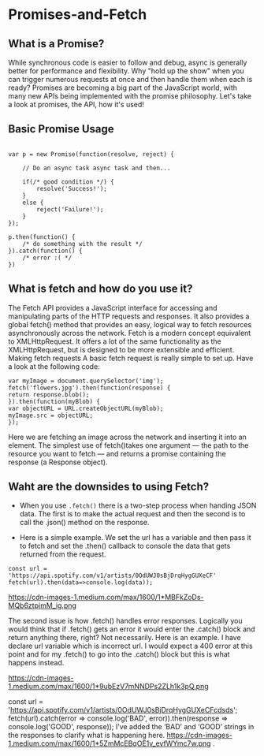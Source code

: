 # Promises-and-Fetch


## What is a Promise?

While synchronous code is easier to follow and debug, async is generally better for performance and flexibility. Why "hold up the show" when you can trigger numerous requests at once and then handle them when each is ready? Promises are becoming a big part of the JavaScript world, with many new APIs being implemented with the promise philosophy. Let's take a look at promises, the API, how it's used!

## Basic Promise Usage

```

var p = new Promise(function(resolve, reject) {

    // Do an async task async task and then...

    if(/* good condition */) {
        resolve('Success!');
    }
    else {
        reject('Failure!');
    }
});

p.then(function() {
    /* do something with the result */
}).catch(function() {
    /* error :( */
})

```


## What is fetch and how do you use it?

The Fetch API provides a JavaScript interface for accessing and manipulating parts of the HTTP requests and responses. It also provides a global fetch() method that provides an easy, logical way to fetch resources asynchronously across the network.
Fetch is a modern concept equivalent to XMLHttpRequest. It offers a lot of the same functionality as the XMLHttpRequest, but is designed to be more extensible and efficient.
Making fetch requests
A basic fetch request is really simple to set up. Have a look at the following code:

```
var myImage = document.querySelector('img');
fetch('flowers.jpg').then(function(response) {
return response.blob();
}).then(function(myBlob) {
var objectURL = URL.createObjectURL(myBlob);
myImage.src = objectURL;
});

```
Here we are fetching an image across the network and inserting it into an <img> element. The simplest use of fetch()takes one argument — the path to the resource you want to fetch — and returns a promise containing the response (a Response object).


## Waht are the downsides to using Fetch?

* When you use ```.fetch()``` there is a two-step process when handing JSON data.
The first is to make the actual request and then the second is to call the .json() method
on the response.


* Here is a simple example. We set the url has a variable and then pass it to fetch and set the .then() callback to console the data that gets returned from the request.

```
const url = 'https://api.spotify.com/v1/artists/0OdUWJ0sBjDrqHygGUXeCF'
fetch(url).then(data=>console.log(data));

```
https://cdn-images-1.medium.com/max/1600/1*MBFkZoDs-MQb6ztpjmM_ig.png

The second issue is how .fetch() handles error responses. Logically you would think that if .fetch() gets an error it would enter the .catch() block and return anything there, right? Not necessarily. Here is an example.
I have declare url variable which is incorrect url. I would expect a 400 error at this point and for my .fetch() to go into the .catch() block but this is what happens instead.

https://cdn-images-1.medium.com/max/1600/1*9ubEzV7mNNDPs2ZLh1k3pQ.png

const url = 'https://api.spotify.com/v1/artists/0OdUWJ0sBjDrqHygGUXeCFcdsds';
fetch(url).catch(error => console.log('BAD', error)).then(response => console.log('GOOD', response));
I’ve added the ‘BAD’ and ‘GOOD’ strings in the responses to clarify what is happening here.
https://cdn-images-1.medium.com/max/1600/1*5ZmMcEBqOE1v_evfWYmc7w.png
.
